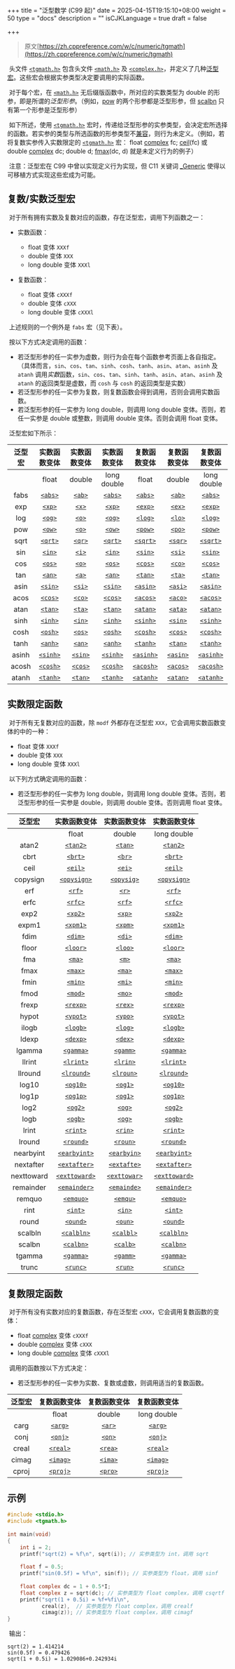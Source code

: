 +++
title = "泛型数学 (C99 起)"
date = 2025-04-15T19:15:10+08:00
weight = 50
type = "docs"
description = ""
isCJKLanguage = true
draft = false

+++

> 原文[https://zh.cppreference.com/w/c/numeric/tgmath](https://zh.cppreference.com/w/c/numeric/tgmath)

​	头文件 [`<tgmath.h>`](https://zh.cppreference.com/w/c/header/tgmath) 包含头文件 [`<math.h>`](https://zh.cppreference.com/w/c/header/math) 及 [`<complex.h>`](https://zh.cppreference.com/w/c/header/complex)，并定义了几种[泛型宏](https://zh.cppreference.com/w/c/language/generic)。这些宏会根据实参类型决定要调用的实际函数。

​	对于每个宏，在 [`<math.h>`](https://zh.cppreference.com/w/c/header/math) 无后缀版函数中，所对应的实数类型为 double 的形参，即是所谓的*泛型形参*。（例如，[pow](https://zh.cppreference.com/w/c/numeric/math/pow) 的两个形参都是泛型形参，但 [scalbn](https://zh.cppreference.com/w/c/numeric/math/scalbn) 只有第一个形参是泛型形参）

​	如下所述，使用 [`<tgmath.h>`](https://zh.cppreference.com/w/c/header/tgmath) 宏时，传递给泛型形参的实参类型，会决定宏所选择的函数。若实参的类型与所选函数的形参类型不[兼容](https://zh.cppreference.com/w/c/language/type#.E5.85.BC.E5.AE.B9.E7.B1.BB.E5.9E.8B)，则行为未定义。（例如，若将复数实参传入实数限定的 [`<tgmath.h>`](https://zh.cppreference.com/w/c/header/tgmath) 宏： float [complex](http://zh.cppreference.com/w/c/numeric/complex/complex) fc; [ceil](http://zh.cppreference.com/w/c/numeric/math/ceil)(fc) 或 double [complex](http://zh.cppreference.com/w/c/numeric/complex/complex) dc; double d; [fmax](http://zh.cppreference.com/w/c/numeric/math/fmax)(dc, d) 就是未定义行为的例子）

​	注意：泛型宏在 C99 中曾以实现定义行为实现，但 C11 关键词 [_Generic](https://zh.cppreference.com/w/c/keyword/_Generic) 使得以可移植方式实现这些宏成为可能。

## 复数/实数泛型宏

​	对于所有拥有实数及复数对应的函数，存在泛型宏，调用下列函数之一：

- 实数函数：
  - float 变体 `XXXf`
  - double 变体 `XXX`
  - long double 变体 `XXXl`

- 复数函数：
  - float 变体 `cXXXf`
  - double 变体 `cXXX`
  - long double 变体 `cXXXl`



​	上述规则的一个例外是 `fabs` 宏（见下表）。

​	按以下方式决定调用的函数：

- 若泛型形参的任一实参为虚数，则行为会在每个函数参考页面上各自指定。（具体而言，`sin`、`cos`、`tan`、`sinh`、`cosh`、`tanh`、`asin`、`atan`、`asinh` 及 `atanh` 调用*实数*函数，`sin`、`cos`、`tan`、`sinh`、`tanh`、`asin`、`atan`、`asinh` 及 `atanh` 的返回类型是虚数，而 `cosh` 与 `cosh` 的返回类型是实数）
- 若泛型形参的任一实参为复数，则复数函数会得到调用，否则会调用实数函数。
- 若泛型形参的任一实参为 long double，则调用 long double 变体。否则，若任一实参是 double 或整数，则调用 double 变体。否则会调用 float 变体。

​	泛型宏如下所示：

| 泛型宏 |                         实数函数变体                         |                         实数函数变体                         |                         实数函数变体                         |                         复数函数变体                         |                         复数函数变体                         |                         复数函数变体                         |
| :----: | :----------------------------------------------------------: | :----------------------------------------------------------: | :----------------------------------------------------------: | :----------------------------------------------------------: | :----------------------------------------------------------: | :----------------------------------------------------------: |
|        |                            float                             |                            double                            |                         long double                          |                            float                             |                            double                            |                         long double                          |
|  fabs  | [`<abs>`](https://zh.cppreference.com/w/c/numeric/math/fabs) | [`<ab>`](https://zh.cppreference.com/w/c/numeric/math/fabs) | [`<abs>`](https://zh.cppreference.com/w/c/numeric/math/fabs) | [`<abs>`](https://zh.cppreference.com/w/c/numeric/complex/cabs) | [`<ab>`](https://zh.cppreference.com/w/c/numeric/complex/cabs) | [`<abs>`](https://zh.cppreference.com/w/c/numeric/complex/cabs) |
|  exp   | [`<xp>`](https://zh.cppreference.com/w/c/numeric/math/exp) | [`<x>`](https://zh.cppreference.com/w/c/numeric/math/exp)  | [`<xp>`](https://zh.cppreference.com/w/c/numeric/math/exp) | [`<exp>`](https://zh.cppreference.com/w/c/numeric/complex/cexp) | [`<ex>`](https://zh.cppreference.com/w/c/numeric/complex/cexp) | [`<exp>`](https://zh.cppreference.com/w/c/numeric/complex/cexp) |
|  log   | [`<og>`](https://zh.cppreference.com/w/c/numeric/math/log) | [`<o>`](https://zh.cppreference.com/w/c/numeric/math/log)  | [`<og>`](https://zh.cppreference.com/w/c/numeric/math/log) | [`<log>`](https://zh.cppreference.com/w/c/numeric/complex/clog) | [`<lo>`](https://zh.cppreference.com/w/c/numeric/complex/clog) | [`<log>`](https://zh.cppreference.com/w/c/numeric/complex/clog) |
|  pow   | [`<ow>`](https://zh.cppreference.com/w/c/numeric/math/pow) | [`<o>`](https://zh.cppreference.com/w/c/numeric/math/pow)  | [`<ow>`](https://zh.cppreference.com/w/c/numeric/math/pow) | [`<pow>`](https://zh.cppreference.com/w/c/numeric/complex/cpow) | [`<po>`](https://zh.cppreference.com/w/c/numeric/complex/cpow) | [`<pow>`](https://zh.cppreference.com/w/c/numeric/complex/cpow) |
|  sqrt  | [`<qrt>`](https://zh.cppreference.com/w/c/numeric/math/sqrt) | [`<qr>`](https://zh.cppreference.com/w/c/numeric/math/sqrt) | [`<qrt>`](https://zh.cppreference.com/w/c/numeric/math/sqrt) | [`<sqrt>`](https://zh.cppreference.com/w/c/numeric/complex/csqrt) | [`<sqr>`](https://zh.cppreference.com/w/c/numeric/complex/csqrt) | [`<sqrt>`](https://zh.cppreference.com/w/c/numeric/complex/csqrt) |
|  sin   | [`<in>`](https://zh.cppreference.com/w/c/numeric/math/sin) | [`<i>`](https://zh.cppreference.com/w/c/numeric/math/sin)  | [`<in>`](https://zh.cppreference.com/w/c/numeric/math/sin) | [`<sin>`](https://zh.cppreference.com/w/c/numeric/complex/csin) | [`<si>`](https://zh.cppreference.com/w/c/numeric/complex/csin) | [`<sin>`](https://zh.cppreference.com/w/c/numeric/complex/csin) |
|  cos   | [`<os>`](https://zh.cppreference.com/w/c/numeric/math/cos) | [`<o>`](https://zh.cppreference.com/w/c/numeric/math/cos)  | [`<os>`](https://zh.cppreference.com/w/c/numeric/math/cos) | [`<cos>`](https://zh.cppreference.com/w/c/numeric/complex/ccos) | [`<co>`](https://zh.cppreference.com/w/c/numeric/complex/ccos) | [`<cos>`](https://zh.cppreference.com/w/c/numeric/complex/ccos) |
|  tan   | [`<an>`](https://zh.cppreference.com/w/c/numeric/math/tan) | [`<a>`](https://zh.cppreference.com/w/c/numeric/math/tan)  | [`<an>`](https://zh.cppreference.com/w/c/numeric/math/tan) | [`<tan>`](https://zh.cppreference.com/w/c/numeric/complex/ctan) | [`<ta>`](https://zh.cppreference.com/w/c/numeric/complex/ctan) | [`<tan>`](https://zh.cppreference.com/w/c/numeric/complex/ctan) |
|  asin  | [`<sin>`](https://zh.cppreference.com/w/c/numeric/math/asin) | [`<si>`](https://zh.cppreference.com/w/c/numeric/math/asin) | [`<sin>`](https://zh.cppreference.com/w/c/numeric/math/asin) | [`<asin>`](https://zh.cppreference.com/w/c/numeric/complex/casin) | [`<asi>`](https://zh.cppreference.com/w/c/numeric/complex/casin) | [`<asin>`](https://zh.cppreference.com/w/c/numeric/complex/casin) |
|  acos  | [`<cos>`](https://zh.cppreference.com/w/c/numeric/math/acos) | [`<co>`](https://zh.cppreference.com/w/c/numeric/math/acos) | [`<cos>`](https://zh.cppreference.com/w/c/numeric/math/acos) | [`<acos>`](https://zh.cppreference.com/w/c/numeric/complex/cacos) | [`<aco>`](https://zh.cppreference.com/w/c/numeric/complex/cacos) | [`<acos>`](https://zh.cppreference.com/w/c/numeric/complex/cacos) |
|  atan  | [`<tan>`](https://zh.cppreference.com/w/c/numeric/math/atan) | [`<ta>`](https://zh.cppreference.com/w/c/numeric/math/atan) | [`<tan>`](https://zh.cppreference.com/w/c/numeric/math/atan) | [`<atan>`](https://zh.cppreference.com/w/c/numeric/complex/catan) | [`<ata>`](https://zh.cppreference.com/w/c/numeric/complex/catan) | [`<atan>`](https://zh.cppreference.com/w/c/numeric/complex/catan) |
|  sinh  | [`<inh>`](https://zh.cppreference.com/w/c/numeric/math/sinh) | [`<in>`](https://zh.cppreference.com/w/c/numeric/math/sinh) | [`<inh>`](https://zh.cppreference.com/w/c/numeric/math/sinh) | [`<sinh>`](https://zh.cppreference.com/w/c/numeric/complex/csinh) | [`<sin>`](https://zh.cppreference.com/w/c/numeric/complex/csinh) | [`<sinh>`](https://zh.cppreference.com/w/c/numeric/complex/csinh) |
|  cosh  | [`<osh>`](https://zh.cppreference.com/w/c/numeric/math/cosh) | [`<os>`](https://zh.cppreference.com/w/c/numeric/math/cosh) | [`<osh>`](https://zh.cppreference.com/w/c/numeric/math/cosh) | [`<cosh>`](https://zh.cppreference.com/w/c/numeric/complex/ccosh) | [`<cos>`](https://zh.cppreference.com/w/c/numeric/complex/ccosh) | [`<cosh>`](https://zh.cppreference.com/w/c/numeric/complex/ccosh) |
|  tanh  | [`<anh>`](https://zh.cppreference.com/w/c/numeric/math/tanh) | [`<an>`](https://zh.cppreference.com/w/c/numeric/math/tanh) | [`<anh>`](https://zh.cppreference.com/w/c/numeric/math/tanh) | [`<tanh>`](https://zh.cppreference.com/w/c/numeric/complex/ctanh) | [`<tan>`](https://zh.cppreference.com/w/c/numeric/complex/ctanh) | [`<tanh>`](https://zh.cppreference.com/w/c/numeric/complex/ctanh) |
| asinh  | [`<sinh>`](https://zh.cppreference.com/w/c/numeric/math/asinh) | [`<sin>`](https://zh.cppreference.com/w/c/numeric/math/asinh) | [`<sinh>`](https://zh.cppreference.com/w/c/numeric/math/asinh) | [`<asinh>`](https://zh.cppreference.com/w/c/numeric/complex/casinh) | [`<asin>`](https://zh.cppreference.com/w/c/numeric/complex/casinh) | [`<asinh>`](https://zh.cppreference.com/w/c/numeric/complex/casinh) |
| acosh  | [`<cosh>`](https://zh.cppreference.com/w/c/numeric/math/acosh) | [`<cos>`](https://zh.cppreference.com/w/c/numeric/math/acosh) | [`<cosh>`](https://zh.cppreference.com/w/c/numeric/math/acosh) | [`<acosh>`](https://zh.cppreference.com/w/c/numeric/complex/cacosh) | [`<acos>`](https://zh.cppreference.com/w/c/numeric/complex/cacosh) | [`<acosh>`](https://zh.cppreference.com/w/c/numeric/complex/cacosh) |
| atanh  | [`<tanh>`](https://zh.cppreference.com/w/c/numeric/math/atanh) | [`<tan>`](https://zh.cppreference.com/w/c/numeric/math/atanh) | [`<tanh>`](https://zh.cppreference.com/w/c/numeric/math/atanh) | [`<atanh>`](https://zh.cppreference.com/w/c/numeric/complex/catanh) | [`<atan>`](https://zh.cppreference.com/w/c/numeric/complex/catanh) | [`<atanh>`](https://zh.cppreference.com/w/c/numeric/complex/catanh) |

## 实数限定函数

​	对于所有无复数对应的函数，除 `modf` 外都存在泛型宏 `XXX`，它会调用实数函数变体的中的一种：

- float 变体 `XXXf`
- double 变体 `XXX`
- long double 变体 `XXXl`

​	以下列方式确定调用的函数：

- 若泛型形参的任一实参为 long double，则调用 long double 变体。否则，若泛型形参的任一实参是 double，则调用 double 变体。否则调用 float 变体。

|   泛型宏   |                         实数函数变体                         |                         实数函数变体                         |                         实数函数变体                         |
| :--------: | :----------------------------------------------------------: | :----------------------------------------------------------: | :----------------------------------------------------------: |
|            |                            float                             |                            double                            |                         long double                          |
|   atan2    | [`<tan2>`](https://zh.cppreference.com/w/c/numeric/math/atan2) | [`<tan>`](https://zh.cppreference.com/w/c/numeric/math/atan2) | [`<tan2>`](https://zh.cppreference.com/w/c/numeric/math/atan2) |
|    cbrt    | [`<brt>`](https://zh.cppreference.com/w/c/numeric/math/cbrt) | [`<br>`](https://zh.cppreference.com/w/c/numeric/math/cbrt) | [`<brt>`](https://zh.cppreference.com/w/c/numeric/math/cbrt) |
|    ceil    | [`<eil>`](https://zh.cppreference.com/w/c/numeric/math/ceil) | [`<ei>`](https://zh.cppreference.com/w/c/numeric/math/ceil) | [`<eil>`](https://zh.cppreference.com/w/c/numeric/math/ceil) |
|  copysign  | [`<opysign>`](https://zh.cppreference.com/w/c/numeric/math/copysign) | [`<opysig>`](https://zh.cppreference.com/w/c/numeric/math/copysign) | [`<opysign>`](https://zh.cppreference.com/w/c/numeric/math/copysign) |
|    erf     | [`<rf>`](https://zh.cppreference.com/w/c/numeric/math/erf) | [`<r>`](https://zh.cppreference.com/w/c/numeric/math/erf)  | [`<rf>`](https://zh.cppreference.com/w/c/numeric/math/erf) |
|    erfc    | [`<rfc>`](https://zh.cppreference.com/w/c/numeric/math/erfc) | [`<rf>`](https://zh.cppreference.com/w/c/numeric/math/erfc) | [`<rfc>`](https://zh.cppreference.com/w/c/numeric/math/erfc) |
|    exp2    | [`<xp2>`](https://zh.cppreference.com/w/c/numeric/math/exp2) | [`<xp>`](https://zh.cppreference.com/w/c/numeric/math/exp2) | [`<xp2>`](https://zh.cppreference.com/w/c/numeric/math/exp2) |
|   expm1    | [`<xpm1>`](https://zh.cppreference.com/w/c/numeric/math/expm1) | [`<xpm>`](https://zh.cppreference.com/w/c/numeric/math/expm1) | [`<xpm1>`](https://zh.cppreference.com/w/c/numeric/math/expm1) |
|    fdim    | [`<dim>`](https://zh.cppreference.com/w/c/numeric/math/fdim) | [`<di>`](https://zh.cppreference.com/w/c/numeric/math/fdim) | [`<dim>`](https://zh.cppreference.com/w/c/numeric/math/fdim) |
|   floor    | [`<loor>`](https://zh.cppreference.com/w/c/numeric/math/floor) | [`<loo>`](https://zh.cppreference.com/w/c/numeric/math/floor) | [`<loor>`](https://zh.cppreference.com/w/c/numeric/math/floor) |
|    fma     | [`<ma>`](https://zh.cppreference.com/w/c/numeric/math/fma) | [`<m>`](https://zh.cppreference.com/w/c/numeric/math/fma)  | [`<ma>`](https://zh.cppreference.com/w/c/numeric/math/fma) |
|    fmax    | [`<max>`](https://zh.cppreference.com/w/c/numeric/math/fmax) | [`<ma>`](https://zh.cppreference.com/w/c/numeric/math/fmax) | [`<max>`](https://zh.cppreference.com/w/c/numeric/math/fmax) |
|    fmin    | [`<min>`](https://zh.cppreference.com/w/c/numeric/math/fmin) | [`<mi>`](https://zh.cppreference.com/w/c/numeric/math/fmin) | [`<min>`](https://zh.cppreference.com/w/c/numeric/math/fmin) |
|    fmod    | [`<mod>`](https://zh.cppreference.com/w/c/numeric/math/fmod) | [`<mo>`](https://zh.cppreference.com/w/c/numeric/math/fmod) | [`<mod>`](https://zh.cppreference.com/w/c/numeric/math/fmod) |
|   frexp    | [`<rexp>`](https://zh.cppreference.com/w/c/numeric/math/frexp) | [`<rex>`](https://zh.cppreference.com/w/c/numeric/math/frexp) | [`<rexp>`](https://zh.cppreference.com/w/c/numeric/math/frexp) |
|   hypot    | [`<ypot>`](https://zh.cppreference.com/w/c/numeric/math/hypot) | [`<ypo>`](https://zh.cppreference.com/w/c/numeric/math/hypot) | [`<ypot>`](https://zh.cppreference.com/w/c/numeric/math/hypot) |
|   ilogb    | [`<logb>`](https://zh.cppreference.com/w/c/numeric/math/ilogb) | [`<log>`](https://zh.cppreference.com/w/c/numeric/math/ilogb) | [`<logb>`](https://zh.cppreference.com/w/c/numeric/math/ilogb) |
|   ldexp    | [`<dexp>`](https://zh.cppreference.com/w/c/numeric/math/ldexp) | [`<dex>`](https://zh.cppreference.com/w/c/numeric/math/ldexp) | [`<dexp>`](https://zh.cppreference.com/w/c/numeric/math/ldexp) |
|   lgamma   | [`<gamma>`](https://zh.cppreference.com/w/c/numeric/math/lgamma) | [`<gamm>`](https://zh.cppreference.com/w/c/numeric/math/lgamma) | [`<gamma>`](https://zh.cppreference.com/w/c/numeric/math/lgamma) |
|   llrint   | [`<lrint>`](https://zh.cppreference.com/w/c/numeric/math/rint) | [`<lrin>`](https://zh.cppreference.com/w/c/numeric/math/rint) | [`<lrint>`](https://zh.cppreference.com/w/c/numeric/math/rint) |
|  llround   | [`<lround>`](https://zh.cppreference.com/w/c/numeric/math/round) | [`<lroun>`](https://zh.cppreference.com/w/c/numeric/math/round) | [`<lround>`](https://zh.cppreference.com/w/c/numeric/math/round) |
|   log10    | [`<og10>`](https://zh.cppreference.com/w/c/numeric/math/log10) | [`<og1>`](https://zh.cppreference.com/w/c/numeric/math/log10) | [`<og10>`](https://zh.cppreference.com/w/c/numeric/math/log10) |
|   log1p    | [`<og1p>`](https://zh.cppreference.com/w/c/numeric/math/log1p) | [`<og1>`](https://zh.cppreference.com/w/c/numeric/math/log1p) | [`<og1p>`](https://zh.cppreference.com/w/c/numeric/math/log1p) |
|    log2    | [`<og2>`](https://zh.cppreference.com/w/c/numeric/math/log2) | [`<og>`](https://zh.cppreference.com/w/c/numeric/math/log2) | [`<og2>`](https://zh.cppreference.com/w/c/numeric/math/log2) |
|    logb    | [`<ogb>`](https://zh.cppreference.com/w/c/numeric/math/logb) | [`<og>`](https://zh.cppreference.com/w/c/numeric/math/logb) | [`<ogb>`](https://zh.cppreference.com/w/c/numeric/math/logb) |
|   lrint    | [`<rint>`](https://zh.cppreference.com/w/c/numeric/math/rint) | [`<rin>`](https://zh.cppreference.com/w/c/numeric/math/rint) | [`<rint>`](https://zh.cppreference.com/w/c/numeric/math/rint) |
|   lround   | [`<round>`](https://zh.cppreference.com/w/c/numeric/math/round) | [`<roun>`](https://zh.cppreference.com/w/c/numeric/math/round) | [`<round>`](https://zh.cppreference.com/w/c/numeric/math/round) |
| nearbyint  | [`<earbyint>`](https://zh.cppreference.com/w/c/numeric/math/nearbyint) | [`<earbyin>`](https://zh.cppreference.com/w/c/numeric/math/nearbyint) | [`<earbyint>`](https://zh.cppreference.com/w/c/numeric/math/nearbyint) |
| nextafter  | [`<extafter>`](https://zh.cppreference.com/w/c/numeric/math/nextafter) | [`<extafte>`](https://zh.cppreference.com/w/c/numeric/math/nextafter) | [`<extafter>`](https://zh.cppreference.com/w/c/numeric/math/nextafter) |
| nexttoward | [`<exttoward>`](https://zh.cppreference.com/w/c/numeric/math/nextafter) | [`<exttowar>`](https://zh.cppreference.com/w/c/numeric/math/nextafter) | [`<exttoward>`](https://zh.cppreference.com/w/c/numeric/math/nextafter) |
| remainder  | [`<emainder>`](https://zh.cppreference.com/w/c/numeric/math/remainder) | [`<emainde>`](https://zh.cppreference.com/w/c/numeric/math/remainder) | [`<emainder>`](https://zh.cppreference.com/w/c/numeric/math/remainder) |
|   remquo   | [`<emquo>`](https://zh.cppreference.com/w/c/numeric/math/remquo) | [`<emqu>`](https://zh.cppreference.com/w/c/numeric/math/remquo) | [`<emquo>`](https://zh.cppreference.com/w/c/numeric/math/remquo) |
|    rint    | [`<int>`](https://zh.cppreference.com/w/c/numeric/math/rint) | [`<in>`](https://zh.cppreference.com/w/c/numeric/math/rint) | [`<int>`](https://zh.cppreference.com/w/c/numeric/math/rint) |
|   round    | [`<ound>`](https://zh.cppreference.com/w/c/numeric/math/round) | [`<oun>`](https://zh.cppreference.com/w/c/numeric/math/round) | [`<ound>`](https://zh.cppreference.com/w/c/numeric/math/round) |
|  scalbln   | [`<calbln>`](https://zh.cppreference.com/w/c/numeric/math/scalbn) | [`<calbl>`](https://zh.cppreference.com/w/c/numeric/math/scalbn) | [`<calbln>`](https://zh.cppreference.com/w/c/numeric/math/scalbn) |
|   scalbn   | [`<calbn>`](https://zh.cppreference.com/w/c/numeric/math/scalbn) | [`<calb>`](https://zh.cppreference.com/w/c/numeric/math/scalbn) | [`<calbn>`](https://zh.cppreference.com/w/c/numeric/math/scalbn) |
|   tgamma   | [`<gamma>`](https://zh.cppreference.com/w/c/numeric/math/tgamma) | [`<gamm>`](https://zh.cppreference.com/w/c/numeric/math/tgamma) | [`<gamma>`](https://zh.cppreference.com/w/c/numeric/math/tgamma) |
|   trunc    | [`<runc>`](https://zh.cppreference.com/w/c/numeric/math/trunc) | [`<run>`](https://zh.cppreference.com/w/c/numeric/math/trunc) | [`<runc>`](https://zh.cppreference.com/w/c/numeric/math/trunc) |

## 复数限定函数

​	对于所有没有实数对应的复数函数，存在泛型宏 `cXXX`，它会调用复数函数的变体：

- float [complex](http://zh.cppreference.com/w/c/numeric/complex/complex) 变体 `cXXXf`
- double [complex](http://zh.cppreference.com/w/c/numeric/complex/complex) 变体 `cXXX`
- long double [complex](http://zh.cppreference.com/w/c/numeric/complex/complex) 变体 `cXXXl`

​	调用的函数按以下方式决定：

- 若泛型形参的任一实参为实数、复数或虚数，则调用适当的复数函数。

| 泛型宏 |                         复数函数变体                         |                         复数函数变体                         |                         复数函数变体                         |
| :----: | :----------------------------------------------------------: | :----------------------------------------------------------: | :----------------------------------------------------------: |
|        |                            float                             |                            double                            |                         long double                          |
|  carg  | [`<arg>`](https://zh.cppreference.com/w/c/numeric/complex/carg) | [`<ar>`](https://zh.cppreference.com/w/c/numeric/complex/carg) | [`<arg>`](https://zh.cppreference.com/w/c/numeric/complex/carg) |
|  conj  | [`<onj>`](https://zh.cppreference.com/w/c/numeric/complex/conj) | [`<on>`](https://zh.cppreference.com/w/c/numeric/complex/conj) | [`<onj>`](https://zh.cppreference.com/w/c/numeric/complex/conj) |
| creal  | [`<real>`](https://zh.cppreference.com/w/c/numeric/complex/creal) | [`<rea>`](https://zh.cppreference.com/w/c/numeric/complex/creal) | [`<real>`](https://zh.cppreference.com/w/c/numeric/complex/creal) |
| cimag  | [`<imag>`](https://zh.cppreference.com/w/c/numeric/complex/cimag) | [`<ima>`](https://zh.cppreference.com/w/c/numeric/complex/cimag) | [`<imag>`](https://zh.cppreference.com/w/c/numeric/complex/cimag) |
| cproj  | [`<proj>`](https://zh.cppreference.com/w/c/numeric/complex/cproj) | [`<pro>`](https://zh.cppreference.com/w/c/numeric/complex/cproj) | [`<proj>`](https://zh.cppreference.com/w/c/numeric/complex/cproj) |

## 示例



```c
#include <stdio.h>
#include <tgmath.h>
 
int main(void)
{
    int i = 2;
    printf("sqrt(2) = %f\n", sqrt(i)); // 实参类型为 int，调用 sqrt
 
    float f = 0.5;
    printf("sin(0.5f) = %f\n", sin(f)); // 实参类型为 float，调用 sinf
 
    float complex dc = 1 + 0.5*I;
    float complex z = sqrt(dc); // 实参类型为 float complex，调用 csqrtf
    printf("sqrt(1 + 0.5i) = %f+%fi\n",
           creal(z),  // 实参类型为 float complex，调用 crealf
           cimag(z)); // 实参类型为 float complex，调用 cimagf
}
```

​	输出：

```
sqrt(2) = 1.414214
sin(0.5f) = 0.479426
sqrt(1 + 0.5i) = 1.029086+0.242934i
```
